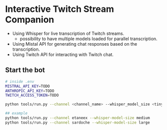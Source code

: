# Interactive Twitch Stream Companion

- Using Whisper for live transcription of Twitch streams.
    - possibility to have multiple models loaded for parallel transcription.
- Using Mistal API for generating chat responses based on the transcription.
- Using Twitch API for interacting with Twitch chat.

## Start the bot
```bash
# inside .env
MISTRAL_API_KEY=TODO
ANTHROPIC_API_KEY=TODO
TWITCH_ACCESS_TOKEN=TODO

python tools/run.py --channel <channel_name> --whisper_model_size <tiny|base|small|medium|large>

## example
python tools/run.py --channel etaneex --whisper-model-size medium
python tools/run.py --channel sardoche --whisper-model-size large
```